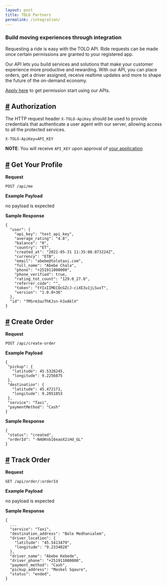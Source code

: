 ```yaml
---
layout: post
title: TOLO Partners
permalink: /integration/
---
```


### Build moving experiences through integration

Requesting a ride is easy with the TOLO API. Ride requests can be made once certain permissions are granted to your
registered app.

Our API lets you build services and solutions that make your customer experience more productive and rewarding. With our
API, you can place orders, get a driver assigned, receive realtime updates and more to shape the future of the on-demand
economy.

<a href="https://airtable.com/shrIy3caMLuwzsrj0" target="_blank">Apply here</a> to get permission start using our APIs.

## <a name="authorization" href="#authorization">#</a> Authorization

The HTTP request header `X-TOLO-ApiKey` should be used to provide credentials that authenticate a user agent with our
server, allowing access to all the protected services.

`X-TOLO-ApiKey=API_KEY`

**NOTE**: You will receive `API_KEY` upon approval of <a href="https://airtable.com/shrIy3caMLuwzsrj0" target="_blank">your application</a>


## <a name="profile" href="#profile">#</a> Get Your Profile

**Request**

`POST /api/me`

**Example Payload**

no payload is expected

**Sample Response**

```
{
  "user": {
    "api_key": "test_api_key",
    "average_rating": "4.8",
    "balance": "0",
    "country": "ET",
    "created_at": "2022-05-31 11:35:08.073224Z",
    "currency": "ETB",
    "email": "abebe@tolotaxi.com",
    "full_name": "Abebe Chala",
    "phone": "+251911000000",
    "phone_verified": true,
    "rating_tot_count": "129.0_27.0",
    "referrer_code": "",
    "token": "tYIxIIMECQcGZcJ-ciXE3u1jLSuxT",
    "version": "1.0.0+36"
  },
  "id": "fMSrm3azThKJsn-h3xAklX"
}
```

## <a name="create-order" href="#create-order">#</a> Create Order

**Request**

`POST /api/create-order`

**Example Payload**

```
{
 "pickup": {
   "latitude": 45.5328245,
   "longitude": 9.2256875
 },
 "destination": {
   "latitude": 45.472171,
   "longitude": 9.2051853
 },
 "service": "Taxi",
 "paymentMethod": "Cash"
}
```

**Sample Response**

```
{
 "status": "created",
 "orderId": "-N4OKnb16eaoX2iHd_GL"
}
```

## <a name="track-order" href="#track-order">#</a> Track Order

**Request**

`GET /api/order/:orderId`

**Example Payload**

no payload is expected

**Sample Response**

```
{
  ...
  "service": "Taxi",
  "destination_address": "Bole Medhanialem",
  "driver_location": {
    "latitude": "45.5413479",
    "longitude": "9.2334028"
  },
  "driver_name": "Abebe Kebede",
  "driver_phone": "+251911000000",
  "payment_method": "Cash",
  "pickup_address": "Meskel Sqaure", 
  "status": "ended",
}
```